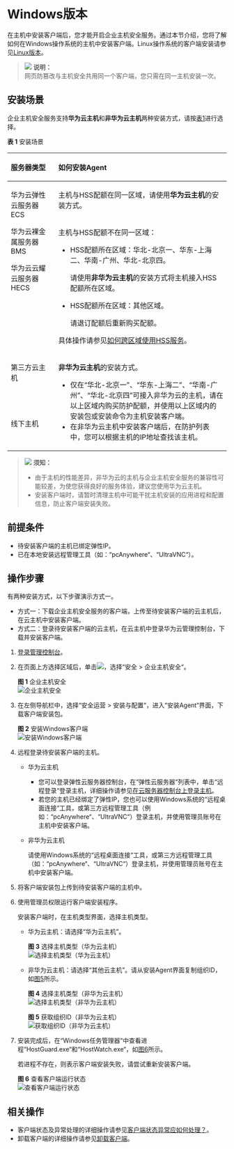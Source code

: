# Windows版本<a name="hss_01_0235"></a>

在主机中安装客户端后，您才能开启企业主机安全服务。通过本节介绍，您将了解如何在Windows操作系统的主机中安装客户端。Linux操作系统的客户端安装请参见[Linux版本](Linux版本.md)。

>![](public_sys-resources/icon-note.gif) **说明：**   
>网页防篡改与主机安全共用同一个客户端，您只需在同一主机安装一次。  

## 安装场景<a name="section16825043312"></a>

企业主机安全服务支持**华为云主机**和**非华为云主机**两种安装方式，请按[表1](#hss_01_0234_table114917164498)进行选择。

**表 1**  安装场景

<a name="hss_01_0234_table114917164498"></a>
<table><thead align="left"><tr id="hss_01_0234_row4150816114916"><th class="cellrowborder" valign="top" width="21.67%" id="mcps1.2.3.1.1"><p id="hss_01_0234_p215031615493"><a name="hss_01_0234_p215031615493"></a><a name="hss_01_0234_p215031615493"></a>服务器类型</p>
</th>
<th class="cellrowborder" valign="top" width="78.33%" id="mcps1.2.3.1.2"><p id="hss_01_0234_p5150216184918"><a name="hss_01_0234_p5150216184918"></a><a name="hss_01_0234_p5150216184918"></a>如何安装Agent</p>
</th>
</tr>
</thead>
<tbody><tr id="hss_01_0234_row19150151664911"><td class="cellrowborder" rowspan="2" valign="top" width="21.67%" headers="mcps1.2.3.1.1 "><p id="hss_01_0234_p966513359117"><a name="hss_01_0234_p966513359117"></a><a name="hss_01_0234_p966513359117"></a>华为云弹性云服务器ECS</p>
<p id="hss_01_0234_p135453716115"><a name="hss_01_0234_p135453716115"></a><a name="hss_01_0234_p135453716115"></a>华为云裸金属服务器BMS</p>
<p id="hss_01_0234_p420911712507"><a name="hss_01_0234_p420911712507"></a><a name="hss_01_0234_p420911712507"></a>华为云云耀云服务器HECS</p>
</td>
<td class="cellrowborder" valign="top" width="78.33%" headers="mcps1.2.3.1.2 "><p id="hss_01_0234_p4150181614499"><a name="hss_01_0234_p4150181614499"></a><a name="hss_01_0234_p4150181614499"></a>主机与HSS配额在同一区域，请使用<strong id="hss_01_0234_b16617201129"><a name="hss_01_0234_b16617201129"></a><a name="hss_01_0234_b16617201129"></a>华为云主机</strong>的安装方式。</p>
</td>
</tr>
<tr id="hss_01_0234_row1715013165495"><td class="cellrowborder" valign="top" headers="mcps1.2.3.1.1 "><p id="hss_01_0234_p1716714918537"><a name="hss_01_0234_p1716714918537"></a><a name="hss_01_0234_p1716714918537"></a>主机与HSS配额不在同一区域：</p>
<a name="hss_01_0234_ul1677913318110"></a><a name="hss_01_0234_ul1677913318110"></a><ul id="hss_01_0234_ul1677913318110"><li>HSS配额所在区域：华北-北京一、华东-上海二、华南-广州、华北-北京四。<p id="hss_01_0234_p129001851111015"><a name="hss_01_0234_p129001851111015"></a><a name="hss_01_0234_p129001851111015"></a>请使用<strong id="hss_01_0234_b799315366126"><a name="hss_01_0234_b799315366126"></a><a name="hss_01_0234_b799315366126"></a>非华为云主机</strong>的安装方式将主机接入HSS配额所在区域。</p>
</li></ul>
<a name="hss_01_0234_ul2094613891110"></a><a name="hss_01_0234_ul2094613891110"></a><ul id="hss_01_0234_ul2094613891110"><li>HSS配额所在区域：其他区域。<p id="hss_01_0234_p68299872112"><a name="hss_01_0234_p68299872112"></a><a name="hss_01_0234_p68299872112"></a>请退订配额后重新购买配额。</p>
</li></ul>
<p id="hss_01_0234_p212169114"><a name="hss_01_0234_p212169114"></a><a name="hss_01_0234_p212169114"></a>具体操作请参见<a href="https://support.huaweicloud.com/hss_faq/hss_01_0159.html" target="_blank" rel="noopener noreferrer">如何跨区域使用HSS服务</a>。</p>
</td>
</tr>
<tr id="hss_01_0234_row1715010162495"><td class="cellrowborder" valign="top" width="21.67%" headers="mcps1.2.3.1.1 "><p id="hss_01_0234_p4150716174914"><a name="hss_01_0234_p4150716174914"></a><a name="hss_01_0234_p4150716174914"></a>第三方云主机</p>
</td>
<td class="cellrowborder" rowspan="2" valign="top" width="78.33%" headers="mcps1.2.3.1.2 "><p id="hss_01_0234_p0150616134918"><a name="hss_01_0234_p0150616134918"></a><a name="hss_01_0234_p0150616134918"></a><strong id="hss_01_0234_b17626227101210"><a name="hss_01_0234_b17626227101210"></a><a name="hss_01_0234_b17626227101210"></a>非华为云主机</strong>的安装方式。</p>
<a name="hss_01_0234_ul196058314920"></a><a name="hss_01_0234_ul196058314920"></a><ul id="hss_01_0234_ul196058314920"><li>仅在<span class="parmvalue" id="hss_01_0234_parmvalue1580913141594"><a name="hss_01_0234_parmvalue1580913141594"></a><a name="hss_01_0234_parmvalue1580913141594"></a>“华北-北京一”</span>、<span class="parmvalue" id="hss_01_0234_parmvalue380910148913"><a name="hss_01_0234_parmvalue380910148913"></a><a name="hss_01_0234_parmvalue380910148913"></a>“华东-上海二”</span>、<span class="parmvalue" id="hss_01_0234_parmvalue15813814898"><a name="hss_01_0234_parmvalue15813814898"></a><a name="hss_01_0234_parmvalue15813814898"></a>“华南-广州”</span>、<span class="parmvalue" id="hss_01_0234_parmvalue128132014799"><a name="hss_01_0234_parmvalue128132014799"></a><a name="hss_01_0234_parmvalue128132014799"></a>“华北-北京四”</span>可接入非华为云的主机，请在以上区域内购买防护配额，并使用以上区域内的安装包或安装命令为主机安装客户端。</li><li>在非华为云主机中安装客户端后，在防护列表中，您可以根据主机的IP地址查找该主机。</li></ul>
</td>
</tr>
<tr id="hss_01_0234_row3151181614491"><td class="cellrowborder" valign="top" headers="mcps1.2.3.1.1 "><p id="hss_01_0234_p115112161495"><a name="hss_01_0234_p115112161495"></a><a name="hss_01_0234_p115112161495"></a>线下主机</p>
</td>
</tr>
</tbody>
</table>

>![](public_sys-resources/icon-notice.gif) **须知：**   
>-   由于主机的性能差异，非华为云的主机与企业主机安全服务的兼容性可能较差，为使您获得良好的服务体验，建议您使用华为云主机。  
>-   安装客户端时，请暂时清理主机中可能干扰主机安装的应用进程和配置信息，防止客户端安装失败。  

## 前提条件<a name="section145381446145316"></a>

-   待安装客户端的主机已绑定弹性IP。
-   已在本地安装远程管理工具（如：“pcAnywhere“、“UltraVNC“）。

## 操作步骤<a name="section192703820307"></a>

有两种安装方式，以下步骤演示方式一。

-   方式一：下载企业主机安全服务的客户端，上传至待安装客户端的云主机后，在云主机中安装客户端。
-   方式二：登录待安装客户端的云主机，在云主机中登录华为云管理控制台，下载并安装客户端。

1.  [登录管理控制台](https://console.huaweicloud.com)。
2.  在页面上方选择区域后，单击![](figures/icon-servicelist.png)，选择“安全  \>  企业主机安全“。

    **图 1**  企业主机安全<a name="hss_01_0229_fig1271516227232"></a>  
    ![](figures/企业主机安全.png "企业主机安全")

3.  在左侧导航栏中，选择“安全运营  \>  安装与配置“，进入“安装Agent“界面，下载客户端安装包。

    **图 2**  安装Windows客户端<a name="zh-cn_topic_0167639837_fig98256510550"></a>  
    ![](figures/安装Windows客户端.png "安装Windows客户端")

4.  远程登录待安装客户端的主机。
    -   华为云主机
        -   您可以登录弹性云服务器控制台，在“弹性云服务器“列表中，单击“远程登录“登录主机，详细操作请参见[在云服务器控制台上登录主机](https://support.huaweicloud.com/usermanual-ecs/ecs_03_0127.html)。
        -   若您的主机已经绑定了弹性IP，您也可以使用Windows系统的“远程桌面连接“工具，或第三方远程管理工具（例如：“pcAnywhere“、“UltraVNC“）登录主机，并使用管理员账号在主机中安装客户端。

    -   非华为云主机

        请使用Windows系统的“远程桌面连接“工具，或第三方远程管理工具（如：“pcAnywhere“、“UltraVNC“）登录主机，并使用管理员账号在主机中安装客户端。

5.  将客户端安装包上传到待安装客户端的主机中。
6.  使用管理员权限运行客户端安装程序。

    安装客户端时，在主机类型界面，选择主机类型。

    -   华为云主机：请选择“华为云主机”。

        **图 3**  选择主机类型（华为云主机）<a name="zh-cn_topic_0199816002_fig14562154711415"></a>  
        ![](figures/选择主机类型（华为云主机）.png "选择主机类型（华为云主机）")

    -   非华为云主机：请选择“其他云主机”。请从安装Agent界面复制组织ID，如[图5](#zh-cn_topic_0199816002_fig191838428527)所示。

        **图 4**  选择主机类型（非华为云主机）<a name="zh-cn_topic_0199816002_fig661243085110"></a>  
        ![](figures/选择主机类型（非华为云主机）.png "选择主机类型（非华为云主机）")

        **图 5**  获取组织ID（非华为云主机）<a name="zh-cn_topic_0199816002_fig191838428527"></a>  
        ![](figures/获取组织ID（非华为云主机）.png "获取组织ID（非华为云主机）")

7.  安装完成后，在“Windows任务管理器“中查看进程“HostGuard.exe“和“HostWatch.exe“，如[图6](#fig10894450191811)所示。

    若进程不存在，则表示客户端安装失败，请尝试重新安装客户端。

    **图 6**  查看客户端运行状态<a name="fig10894450191811"></a>  
    ![](figures/查看客户端运行状态.png "查看客户端运行状态")


## 相关操作<a name="section982995012508"></a>

-   客户端状态及异常处理的详细操作请参见[客户端状态异常应如何处理？](https://support.huaweicloud.com/hss_faq/hss_01_0036.html)。
-   卸载客户端的详细操作请参见[卸载客户端](https://support.huaweicloud.com/hss_faq/hss_01_0119.html)。

